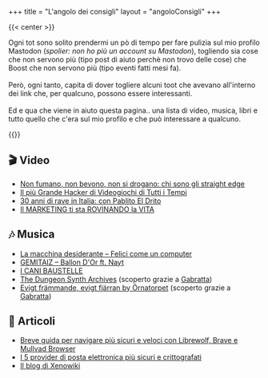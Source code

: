 +++
title = "L'angolo dei consigli"
layout = "angoloConsigli"
+++

{{< center >}}

Ogni tot sono solito prendermi un pò di tempo per fare pulizia sul mio profilo Mastodon (<i>spolier: non ho più un account su Mastodon</i>), togliendo sia cose che non servono più (tipo post di aiuto perchè non trovo delle cose) che Boost che non servono più (tipo eventi fatti mesi fa).<br /><br />
Però, ogni tanto, capita di dover togliere alcuni toot che avevano all'interno dei link che, per qualcuno, possono essere interessanti.<br /><br />
Ed e qua che viene in aiuto questa pagina.. una lista di video, musica, libri e tutto quello che c'era sul mio profilo e che può interessare a qualcuno.

{{</center>}}


## 🎬 Video

- [Non fumano, non bevono, non si drogano: chi sono gli straight edge](https://yt.artemislena.eu/watch?v=ftL-FRHS9IE)
- [Il più Grande Hacker di Videogiochi di Tutti i Tempi](https://invidious.nerdvpn.de/watch?v=Nt0d6ztCBmM)
- [30 anni di rave in Italia: con Pablito El Drito](https://invidious.nerdvpn.de/watch?v=yzRvvQgEOHM)
- [Il MARKETING ti sta ROVINANDO la VITA](https://iv.melmac.space/watch?v=UJwl-7mImFE)


##  🎶 Musica

- [La macchina desiderante – Felici come un computer](https://audio.copyriot.xyz/library/albums/2)
- [GEMITAIZ – Ballon D'Or ft. Nayt](https://invidious.lunar.icu/watch?v=mO2vFlCvlY8)
- [I CANI BAUSTELLE](https://icanibaustelle.bandcamp.com/album/i-cani-baustelle)
- [The Dungeon Synth Archives](https://www.youtube.com/@TheDungeonSynthArchives/videos) (scoperto grazie a [Gabratta](https://livellosegreto.it/@Gabratta))
- [Evigt fr​ä​mmande, evigt fj​ä​rran by Örnatorpet](https://ornatorpet.bandcamp.com/album/evigt-fr-mmande-evigt-fj-rran) (scoperto grazie a [Gabratta](https://livellosegreto.it/@Gabratta))

## 📰 Articoli

- [Breve guida per navigare più sicuri e veloci con Librewolf, Brave e Mullvad Browser](https://noblogo.org/filippodb/breve-guida-per-navigare-piu-veloci-e-piu-sicuri-con-le-estensioni-per)
- [I 5 provider di posta elettronica più sicuri e crittografati](https://www.tecnobabele.com/i-5-provider-di-posta-elettronica-piu-sicuri-e-crittografati/2021-02-03/)
- [Il blog di Xenowiki](https://www.xenowiki.org/it/Blog.html)
